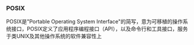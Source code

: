 ### POSIX

POSIX是"Portable Operating System Interface"的简写，意为可移植的操作系统接口，POSIX定义了应用程序编程接口（API），以及命令行和工具接口，服务于类UNIX及其他操作系统的软件兼容性上